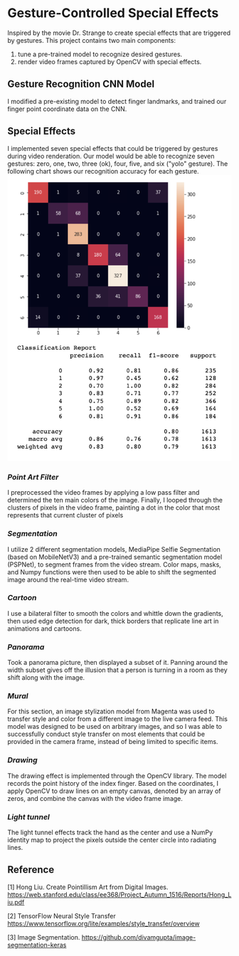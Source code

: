# Gesture-Controlled Special Effects

Inspired by the movie Dr. Strange to create special effects that are triggered by gestures. This project contains two main components: 
1) tune a pre-trained model to recognize desired gestures.
2) render video frames captured by OpenCV with special effects.

## Gesture Recognition CNN Model
I modified a pre-existing model to detect finger landmarks, and trained our finger point coordinate data on the CNN. 


## Special Effects
I implemented seven special effects that could be triggered by gestures during video renderation. Our model would be able to recognize seven gestures: zero, one, two, three (ok), four, five, and six ("yolo" gesture). The following chart shows our recognition accuracy for each gesture.
![Accuracy](assets/accuracy.png)

### *Point Art Filter*

I preprocessed the video frames by applying a low pass filter and determined the ten main colors of the image. Finally, I looped through the clusters of pixels in the video frame, painting a dot in the color that most represents that current cluster of pixels 

### *Segmentation*

I utilize 2 different segmentation models, MediaPipe Selfie Segmentation (based on MobileNetV3) and a pre-trained semantic segmentation model (PSPNet), to segment frames from the video stream. Color maps, masks, and Numpy functions were then used to be able to shift the segmented image around the real-time video stream.

### *Cartoon*

I use a bilateral filter to smooth the colors and whittle down the gradients, then used edge detection for dark, thick borders that replicate line art in animations and cartoons. 


### *Panorama*

Took a panorama picture, then displayed a subset of it. Panning around the width subset gives off the illusion that a person is turning in a room as they shift along with the image. 


### *Mural*

For this section, an image stylization model from Magenta was used to transfer style and color from a different image to the live camera feed. This model was designed to be used on arbitrary images, and so I was able to successfully conduct style transfer on most elements that could be provided in the camera frame, instead of being limited to specific items. 

### *Drawing*

The drawing effect is implemented through the OpenCV library. The model records the point history of the index finger. Based on the coordinates, I apply OpenCV to draw lines on an empty canvas, denoted by an array of zeros, and combine the canvas with the video frame image. 


### *Light tunnel*

The light tunnel effects track the hand as the center and use a NumPy identity map to project the pixels outside the center circle into radiating lines.


## Reference

[1] Hong Liu. Create Pointillism Art from Digital Images. https://web.stanford.edu/class/ee368/Project_Autumn_1516/Reports/Hong_Liu.pdf

[2] TensorFlow Neural Style Transfer
https://www.tensorflow.org/lite/examples/style_transfer/overview

[3] Image Segmentation. https://github.com/divamgupta/image-segmentation-keras